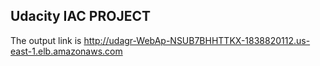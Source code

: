 ## Udacity IAC PROJECT
The output link is http://udagr-WebAp-NSUB7BHHTTKX-1838820112.us-east-1.elb.amazonaws.com
